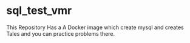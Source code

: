 # sql_test_vmr
This Repository Has a A Docker image which create mysql and creates Tales and you can practice problems there. 
